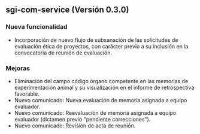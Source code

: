 ## sgi-com-service (Versión 0.3.0)

### Nueva funcionalidad
* Incorporación de nuevo flujo de subsanación de las solicitudes de evaluación ética de proyectos, con carácter previo a su inclusión en la convocatoria de reunión de evaluación.

### Mejoras
* Eliminación del campo código órgano competente en las memorias de experimentación animal y su visualización en el informe de retrospectiva favorable.
* Nuevo comunicado: Nueva evaluación de memoria asignada a equipo evaluador.
* Nuevo comunicado: Reevaluación de memoria asignada a equipo evaluador (dictamen previo "pendiente correcciones").
* Nuevo comunicado: Revisión de acta de reunión.
